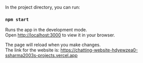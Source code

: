 In the project directory, you can run:

### `npm start`

Runs the app in the development mode.\
Open [http://localhost:3000](http://localhost:3000) to view it in your browser.

The page will reload when you make changes.\
The link for the website is: https://chatting-website-hdyewzea0-ssharma2003s-projects.vercel.app

